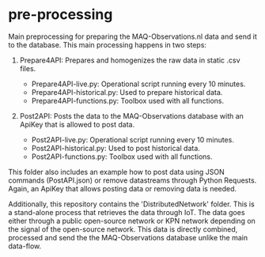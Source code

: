 # pre-processing
Main preprocessing for preparing the MAQ-Observations.nl data and send it to the database. This main processing happens in two steps:

1) Prepare4API: Prepares and homogenizes the raw data in static .csv files.
    - Prepare4API-live.py: Operational script running every 10 minutes.
    - Prepare4API-historical.py: Used to prepare historical data.
    - Prepare4API-functions.py: Toolbox used with all functions.
  
2) Post2API: Posts the data to the MAQ-Observations database with an ApiKey that is allowed to post data.
    - Post2API-live.py: Operational script running every 10 minutes.
    - Post2API-historical.py: Used to post historical data.
    - Post2API-functions.py: Toolbox used with all functions.

This folder also includes an example how to post data using JSON commands (PostAPI.json) or remove datastreams through Python Requests. Again, an ApiKey that allows posting data or removing data is needed.

Additionally, this repository contains the 'DistributedNetwork' folder. This is a stand-alone process that retrieves the data through IoT. The data goes either through a public open-source network or KPN network depending on the signal of the open-source network. This data is directly combined, processed and send the the MAQ-Observations database unlike the main data-flow.
